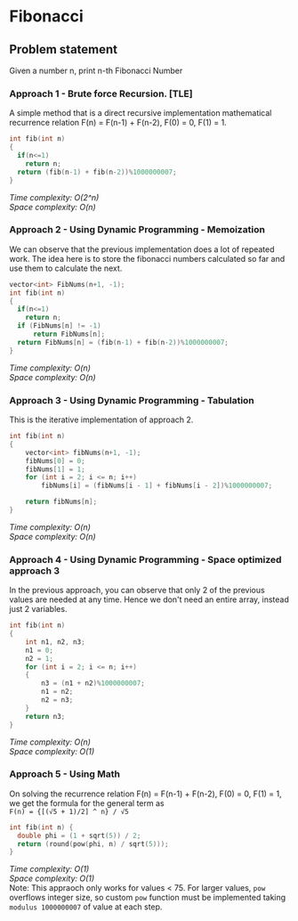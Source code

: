 # Fibonacci 

## Problem statement
Given a number n, print n-th Fibonacci Number


### Approach 1 - Brute force Recursion. [TLE]  
A simple method that is a direct recursive implementation mathematical recurrence relation F(n) = F(n-1) + F(n-2), F(0) = 0, F(1) = 1.  
```cpp
int fib(int n)
{
  if(n<=1) 
    return n;
  return (fib(n-1) + fib(n-2))%1000000007;
}
```
*Time complexity: O(2^n)*    
*Space complexity: O(n)*

### Approach 2 - Using Dynamic Programming - Memoization
We can observe that the previous implementation does a lot of repeated work. The idea here is to store the fibonacci numbers calculated so far and use them to calculate the next.  
```cpp
vector<int> FibNums(n+1, -1);
int fib(int n)
{
  if(n<=1) 
    return n;
  if (FibNums[n] != -1)
      return FibNums[n];
  return FibNums[n] = (fib(n-1) + fib(n-2))%1000000007;
}
```
*Time complexity: O(n)*     
*Space complexity: O(n)*

### Approach 3 - Using Dynamic Programming - Tabulation
This is the iterative implementation of approach 2. 
```cpp
int fib(int n)
{
    vector<int> fibNums(n+1, -1);
    fibNums[0] = 0;
    fibNums[1] = 1;
    for (int i = 2; i <= n; i++)
        fibNums[i] = (fibNums[i - 1] + fibNums[i - 2])%1000000007;

    return fibNums[n];
}
```
*Time complexity: O(n)*     
*Space complexity: O(n)*

### Approach 4 - Using Dynamic Programming - Space optimized approach 3
In the previous approach, you can observe that only 2 of the previous values are needed at any time. Hence we don't need an entire array, instead just 2 variables.  
```cpp
int fib(int n)
{
    int n1, n2, n3;
    n1 = 0;
    n2 = 1;
    for (int i = 2; i <= n; i++)
    {
        n3 = (n1 + n2)%1000000007;
        n1 = n2;
        n2 = n3;
    }
    return n3;
}
```
*Time complexity: O(n)*     
*Space complexity: O(1)*

### Approach 5 - Using Math
On solving the recurrence relation F(n) = F(n-1) + F(n-2), F(0) = 0, F(1) = 1, we get the formula for the general term as     
`F(n) = {[(√5 + 1)/2] ^ n} / √5` 
```cpp
int fib(int n) {
  double phi = (1 + sqrt(5)) / 2;
  return (round(pow(phi, n) / sqrt(5)));
}
```
*Time complexity: O(1)*     
*Space complexity: O(1)*   
Note: This appraoch only works for values < 75. For larger values, `pow` overflows integer size, so custom `pow` function must be implemented taking `modulus 1000000007` of value at each step.



